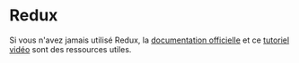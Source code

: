 # Redux

Si vous n'avez jamais utilisé Redux, la [documentation officielle](http://redux.js.org/) et ce [tutoriel vidéo](https://egghead.io/courses/getting-started-with-redux) sont des ressources utiles.